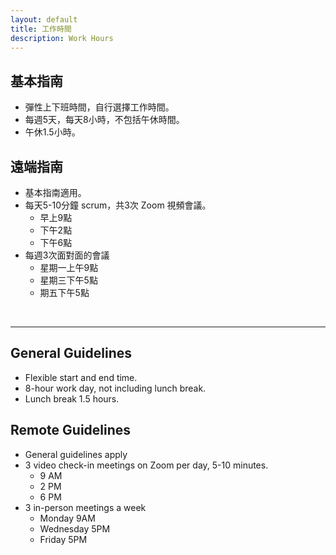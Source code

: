 ```yaml
---
layout: default
title: 工作時間
description: Work Hours
---
```


## 基本指南
* 彈性上下班時間，自行選擇工作時間。
* 每週5天，每天8小時，不包括午休時間。
* 午休1.5小時。

## 遠端指南
* 基本指南適用。
* 每天5-10分鐘 scrum，共3次 Zoom 視頻會議。
	* 早上9點
	* 下午2點
	* 下午6點
* 每週3次面對面的會議
	* 星期一上午9點
	* 星期三下午5點
	* 期五下午5點

<br>

---

## General Guidelines
* Flexible start and end time.
* 8-hour work day, not including lunch break.
* Lunch break 1.5 hours.

## Remote Guidelines
* General guidelines apply
* 3 video check-in meetings on Zoom per day, 5-10 minutes.
	* 9 AM
	* 2 PM
	* 6 PM
* 3 in-person meetings a week
	* Monday 9AM
	* Wednesday 5PM
	* Friday 5PM